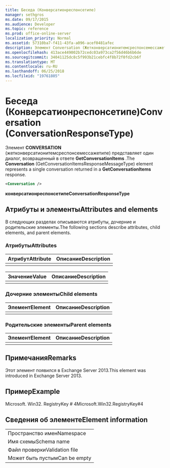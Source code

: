 ```yaml
---
title: Беседа (Конверсатионреспонсетипе)
manager: sethgros
ms.date: 09/17/2015
ms.audience: Developer
ms.topic: reference
ms.prod: office-online-server
localization_priority: Normal
ms.assetid: 57310ba7-f411-43fa-a096-acef0481afec
description: Элемент Conversation (Жетконверсатионитемсреспонсемессажетипе) представляет один диалог, возвращенный в ответе GetConversationItems.
ms.openlocfilehash: 413ace449002b72cedc03a973ca2f56d46b6b6de
ms.sourcegitcommit: 34041125dc8c5f993b21cebfc4f8b72f0fd2cb6f
ms.translationtype: MT
ms.contentlocale: ru-RU
ms.lasthandoff: 06/25/2018
ms.locfileid: "19761805"
---
```

# <a name="conversation-conversationresponsetype"></a><span data-ttu-id="7e602-103">Беседа (Конверсатионреспонсетипе)</span><span class="sxs-lookup"><span data-stu-id="7e602-103">Conversation (ConversationResponseType)</span></span>

<span data-ttu-id="7e602-104">Элемент **CONVERSATION** (жетконверсатионитемсреспонсемессажетипе) представляет один диалог, возвращенный в ответе **GetConversationItems** .</span><span class="sxs-lookup"><span data-stu-id="7e602-104">The **Conversation** (GetConversationItemsResponseMessageType) element represents a single conversation returned in a **GetConversationItems** response.</span></span> 
  
```XML
<Conversation />
```

 <span data-ttu-id="7e602-105">**конверсатионреспонсетипе**</span><span class="sxs-lookup"><span data-stu-id="7e602-105">**ConversationResponseType**</span></span>
## <a name="attributes-and-elements"></a><span data-ttu-id="7e602-106">Атрибуты и элементы</span><span class="sxs-lookup"><span data-stu-id="7e602-106">Attributes and elements</span></span>

<span data-ttu-id="7e602-107">В следующих разделах описываются атрибуты, дочерние и родительские элементы.</span><span class="sxs-lookup"><span data-stu-id="7e602-107">The following sections describe attributes, child elements, and parent elements.</span></span>
  
### <a name="attributes"></a><span data-ttu-id="7e602-108">Атрибуты</span><span class="sxs-lookup"><span data-stu-id="7e602-108">Attributes</span></span>

|<span data-ttu-id="7e602-109">**Атрибут**</span><span class="sxs-lookup"><span data-stu-id="7e602-109">**Attribute**</span></span>|<span data-ttu-id="7e602-110">**Описание**</span><span class="sxs-lookup"><span data-stu-id="7e602-110">**Description**</span></span>|
|:-----|:-----|
|||
   
#### 

|<span data-ttu-id="7e602-111">**Значение**</span><span class="sxs-lookup"><span data-stu-id="7e602-111">**Value**</span></span>|<span data-ttu-id="7e602-112">**Описание**</span><span class="sxs-lookup"><span data-stu-id="7e602-112">**Description**</span></span>|
|:-----|:-----|
|||
   
### <a name="child-elements"></a><span data-ttu-id="7e602-113">Дочерние элементы</span><span class="sxs-lookup"><span data-stu-id="7e602-113">Child elements</span></span>

|<span data-ttu-id="7e602-114">**Элемент**</span><span class="sxs-lookup"><span data-stu-id="7e602-114">**Element**</span></span>|<span data-ttu-id="7e602-115">**Описание**</span><span class="sxs-lookup"><span data-stu-id="7e602-115">**Description**</span></span>|
|:-----|:-----|
|||
   
### <a name="parent-elements"></a><span data-ttu-id="7e602-116">Родительские элементы</span><span class="sxs-lookup"><span data-stu-id="7e602-116">Parent elements</span></span>

|<span data-ttu-id="7e602-117">**Элемент**</span><span class="sxs-lookup"><span data-stu-id="7e602-117">**Element**</span></span>|<span data-ttu-id="7e602-118">**Описание**</span><span class="sxs-lookup"><span data-stu-id="7e602-118">**Description**</span></span>|
|:-----|:-----|
|||
   
## <a name="remarks"></a><span data-ttu-id="7e602-119">Примечания</span><span class="sxs-lookup"><span data-stu-id="7e602-119">Remarks</span></span>

<span data-ttu-id="7e602-120">Этот элемент появился в Exchange Server 2013.</span><span class="sxs-lookup"><span data-stu-id="7e602-120">This element was introduced in Exchange Server 2013.</span></span>
  
## <a name="example"></a><span data-ttu-id="7e602-121">Пример</span><span class="sxs-lookup"><span data-stu-id="7e602-121">Example</span></span>

<span data-ttu-id="7e602-122">Microsoft. Win32. RegistryKey # 4</span><span class="sxs-lookup"><span data-stu-id="7e602-122">Microsoft.Win32.RegistryKey#4</span></span>
  
## <a name="element-information"></a><span data-ttu-id="7e602-123">Сведения об элементе</span><span class="sxs-lookup"><span data-stu-id="7e602-123">Element information</span></span>

||
|:-----|
|<span data-ttu-id="7e602-124">Пространство имен</span><span class="sxs-lookup"><span data-stu-id="7e602-124">Namespace</span></span>  <br/> |
|<span data-ttu-id="7e602-125">Имя схемы</span><span class="sxs-lookup"><span data-stu-id="7e602-125">Schema name</span></span>  <br/> |
|<span data-ttu-id="7e602-126">Файл проверки</span><span class="sxs-lookup"><span data-stu-id="7e602-126">Validation file</span></span>  <br/> |
|<span data-ttu-id="7e602-127">Может быть пустым</span><span class="sxs-lookup"><span data-stu-id="7e602-127">Can be empty</span></span>  <br/> |
   

